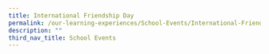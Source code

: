 ```yaml
---
title: International Friendship Day
permalink: /our-learning-experiences/School-Events/International-Friendship-Day/
description: ""
third_nav_title: School Events
---
```

